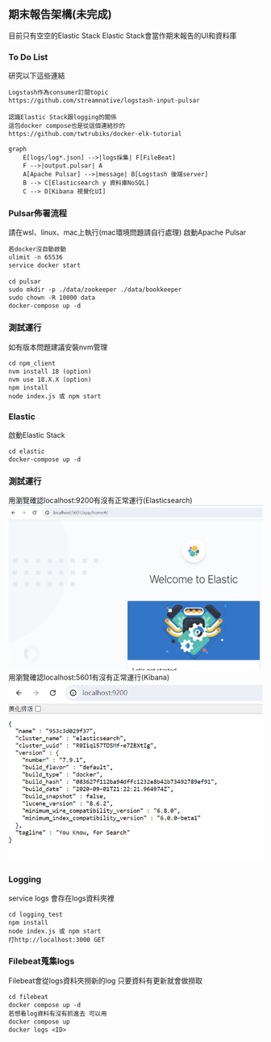 ## 期末報告架構(未完成)
目前只有空空的Elastic Stack
Elastic Stack會當作期末報告的UI和資料庫
### To Do List
研究以下這些連結
```
Logstash作為consumer訂閱topic
https://github.com/streamnative/logstash-input-pulsar

認識Elastic Stack跟logging的關係
這包docker compose也是從這個連結抄的
https://github.com/twtrubiks/docker-elk-tutorial
```
```mermaid
graph
    E[logs/log*.json] -->|logs採集| F[FileBeat]
    F -->|output.pulsar| A
    A[Apache Pulsar] -->|message| B[Logstash 後端server]
    B --> C[Elasticsearch y 資料庫NoSQL]
    C --> D[Kibana 視覺化UI]
```

### Pulsar佈署流程
請在wsl、linux、mac上執行(mac環境問題請自行處理)
啟動Apache Pulsar
```
若docker沒自動啟動
ulimit -n 65536
service docker start

cd pulsar
sudo mkdir -p ./data/zookeeper ./data/bookkeeper
sudo chown -R 10000 data
docker-compose up -d
```
### 測試運行
如有版本問題建議安裝nvm管理
```
cd npm_client
nvm install 18 (option)
nvm use 18.X.X (option)
npm install
node index.js 或 npm start
```

### Elastic
啟動Elastic Stack
```
cd elastic
docker-compose up -d
```
### 測試運行
用瀏覽確認localhost:9200有沒有正常運行(Elasticsearch)
![alt text](README_image/imageE.png)
用瀏覽確認localhost:5601有沒有正常運行(Kibana)
![alt text](README_image/imageK.png)

### Logging
service logs 會存在logs資料夾裡
```
cd logging_test
npm install
node index.js 或 npm start
打http://localhost:3000 GET
```

### Filebeat蒐集logs
Filebeat會從logs資料夾撈新的log
只要資料有更新就會做撈取
```
cd filebeat
docker compose up -d
若想看log資料有沒有抓進去 可以用
docker compose up
docker logs <ID>
```
